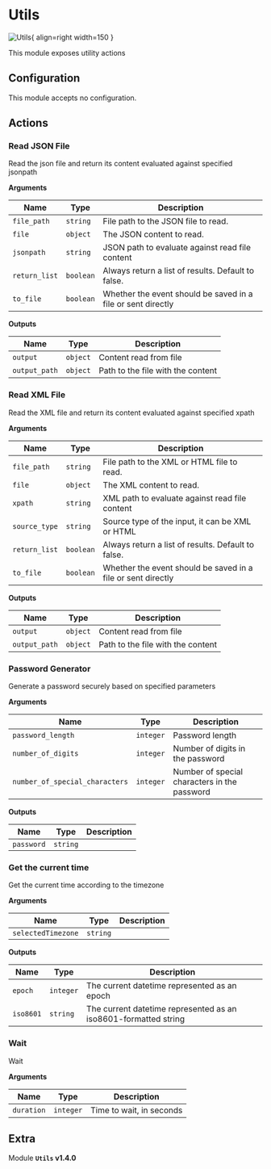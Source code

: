 # Utils

![Utils](/assets/playbooks/library/utils.svg){ align=right width=150 }

This module exposes utility actions

## Configuration

This module accepts no configuration.

## Actions

### Read JSON File

Read the json file and return its content evaluated against specified jsonpath

**Arguments**

| Name      |  Type   |  Description  |
| --------- | ------- | --------------------------- |
| `file_path` | `string` | File path to the JSON file to read. |
| `file` | `object` | The JSON content to read. |
| `jsonpath` | `string` | JSON path to evaluate against read file content |
| `return_list` | `boolean` | Always return a list of results. Default to false. |
| `to_file` | `boolean` | Whether the event should be saved in a file or sent directly |


**Outputs**

| Name      |  Type   |  Description  |
| --------- | ------- | --------------------------- |
| `output` | `object` | Content read from file |
| `output_path` | `object` | Path to the file with the content |

### Read XML File

Read the XML file and return its content evaluated against specified xpath

**Arguments**

| Name      |  Type   |  Description  |
| --------- | ------- | --------------------------- |
| `file_path` | `string` | File path to the XML or HTML file to read. |
| `file` | `object` | The XML content to read. |
| `xpath` | `string` | XML path to evaluate against read file content |
| `source_type` | `string` | Source type of the input, it can be XML or HTML |
| `return_list` | `boolean` | Always return a list of results. Default to false. |
| `to_file` | `boolean` | Whether the event should be saved in a file or sent directly |


**Outputs**

| Name      |  Type   |  Description  |
| --------- | ------- | --------------------------- |
| `output` | `object` | Content read from file |
| `output_path` | `object` | Path to the file with the content |

### Password Generator

Generate a password securely based on specified parameters

**Arguments**

| Name      |  Type   |  Description  |
| --------- | ------- | --------------------------- |
| `password_length` | `integer` | Password length |
| `number_of_digits` | `integer` | Number of digits in the password |
| `number_of_special_characters` | `integer` | Number of special characters in the password |


**Outputs**

| Name      |  Type   |  Description  |
| --------- | ------- | --------------------------- |
| `password` | `string` |  |

### Get the current time

Get the current time according to the timezone

**Arguments**

| Name      |  Type   |  Description  |
| --------- | ------- | --------------------------- |
| `selectedTimezone` | `string` |  |


**Outputs**

| Name      |  Type   |  Description  |
| --------- | ------- | --------------------------- |
| `epoch` | `integer` | The current datetime represented as an epoch |
| `iso8601` | `string` | The current datetime represented as an iso8601-formatted string |

### Wait

Wait

**Arguments**

| Name      |  Type   |  Description  |
| --------- | ------- | --------------------------- |
| `duration` | `integer` | Time to wait, in seconds |


## Extra

Module **`Utils` v1.4.0**